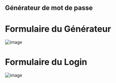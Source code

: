 ## Générateur de mot de passe

# Formulaire du Générateur 
![image](https://github.com/pat13310/GenPassword/assets/122201455/6eddd2b3-65e0-46d4-8691-87cb268b1b81)


# Formulaire du Login
![image](https://github.com/pat13310/GenPassword/assets/122201455/f44b5ab3-e0a6-42ad-a508-84f1bf1f4a46)




